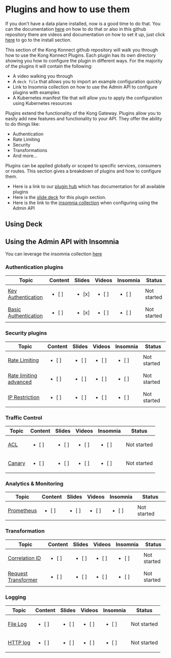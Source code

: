 # Plugins and how to use them

If you don't have a data plane installed, now is a good time to do that. You can the documentation [here](https://docs.konghq.com/konnect/gateway-manager/data-plane-nodes) on how to do that or also in this github repository there are videos and documentation on how to set it up, just click [here](../install/) to go to the install section.

This section of the Kong Konnect github repository will walk you through how to use the Kong Konnect Plugins.
Each plugin has its own directory showing you how to configure the plugin in different ways. For the majority of the plugins it will contain the following:

- A video walking you through
- A `deck file` that allows you to import an example configuration quickly
- Link to Insomnia collection on how to use the Admin API to configure plugins with examples
- A Kubernetes manifest file that will allow you to apply the configuration using Kubernetes resources

Plugins extend the functionality of the Kong Gateway. Plugins allow you to easily add new features and functionality to your API. They offer the ability to do things like: 

- Authentication
- Rate Limiting
- Security
- Transformations
- And more…

Plugins can be applied globally or scoped to specific services, consumers or routes. This section gives a breakdown of plugins and how to configure them. 

- Here is a link to our [plugin hub](https://docs.konghq.com/hub/) which has documentation for all available plugins
- Here is the [slide deck](https://docs.google.com/presentation/d/1Rl_bCmI0dSlw-ydvprb3UkZCFhllkkorwwOGqHc5At4/edit?usp=sharing) for this plugin section.
- Here is the link to the [insomnia collection](https://github.com/irishtek-solutions/kong-konnect-inso) when configuring using the Admin API

## Using Deck

## Using the Admin API with Insomnia

You can leverage the insomnia collection [here](https://github.com/irishtek-solutions/kong-konnect-inso)
<!--
[![Using Insomnia](./images/activate.png)](https://youtu.be/ "First [PLUGIN NAME]")
-->

### Authentication plugins

| Topic           | Content       | Slides        | Videos         | Insomnia       | Status         |
|-----------------|---------------|---------------|----------------|----------------|----------------|
| [Key Authentication](./authentication/key-authentication/) | <ul><li>  [ ]  </li>     | <ul><li>  [x]  </li>     | <ul><li>  [ ]  </li>   | <ul><li>  [ ]  </li>   |Not started
| [Basic Authentication](./authentication/basic-authentication/) | <ul><li>  [ ]  </li>     | <ul><li>  [x]  </li>     | <ul><li>  [ ]  </li>   | <ul><li>  [ ]  </li>   | Not started

### Security plugins

| Topic           | Content       | Slides        | Videos         |Insomnia        |  Status         |
|-----------------|---------------|---------------|----------------|----------------|----------------|
| [Rate Limiting](./security/rate-limiting/) | <ul><li>  [ ]  </li>     | <ul><li>  [ ]  </li>     |<ul><li>  [ ]  </li>     | <ul><li>  [ ]  </li>   | Not started
| [Rate limiting advanced](./security/rate-limiting-adv/) | <ul><li>  [ ]  </li>     | <ul><li>  [ ]  </li>     |<ul><li>  [ ]  </li>     | <ul><li>  [ ]  </li>   | Not started
| [IP Restriction](./security/ip-restriction/) | <ul><li>  [ ]  </li>     | <ul><li>  [ ]  </li>     | <ul><li>  [ ]  </li>     | <ul><li>  [ ]  </li>   | Not started

### Traffic Control

| Topic           | Content       | Slides        | Videos         | Insomnia       | Status         |
|-----------------|---------------|---------------|----------------|----------------|----------------|
| [ACL](./traffic-control/acl/) | <ul><li>  [ ]  </li>     | <ul><li>  [ ]  </li>     | <ul><li>  [ ]  </li>     | <ul><li>  [ ]  </li>   | Not started
| [Canary](./traffic-control/canary/) | <ul><li>  [ ]  </li>     | <ul><li>  [ ]  </li>     | <ul><li>  [ ]  </li>     |<ul><li>  [ ]  </li>   | Not started


### Analytics & Monitoring

| Topic           | Content       | Slides        | Videos         | Insomnia       | Status         |
|-----------------|---------------|---------------|----------------|----------------|----------------|
| [Prometheus](./analytics-monitoring/prometheus/) | <ul><li>  [ ]  </li>     | <ul><li>  [ ]  </li>     | <ul><li>  [ ]  </li>     |<ul><li>  [ ]  </li>   | Not started

### Transformation

| Topic           | Content       | Slides        | Videos         | Insomnia       | Status         |
|-----------------|---------------|---------------|----------------|----------------|----------------|
| [Correlation ID](./transformation/correlation-id/) | <ul><li>  [ ]  </li>     | <ul><li>  [ ]  </li>     | <ul><li>  [ ]  </li>     | <ul><li>  [ ]  </li>   | Not started
| [Request Transformer](./transformation/req-transformer/) | <ul><li>  [ ]  </li>     | <ul><li>  [ ]  </li>     | <ul><li>  [ ]  </li>     | <ul><li>  [ ]  </li>   | Not started

### Logging

| Topic           | Content       | Slides        | Videos         | Insomnia       | Status         |
|-----------------|---------------|---------------|----------------|----------------|----------------|
| [File Log](./logging/file-log/) | <ul><li>  [ ]  </li>     | <ul><li>  [ ]  </li>     | <ul><li>  [ ]  </li>     | <ul><li>  [ ]  </li>   | Not started
| [HTTP log](./logging/http-log/) | <ul><li>  [ ]  </li>     | <ul><li>  [ ]  </li>     | <ul><li>  [ ]  </li>     | <ul><li>  [ ]  </li>   | Not started